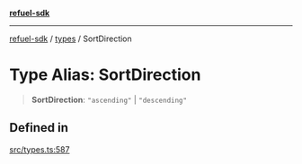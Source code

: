 [**refuel-sdk**](../../README.md)

***

[refuel-sdk](../../modules.md) / [types](../README.md) / SortDirection

# Type Alias: SortDirection

> **SortDirection**: `"ascending"` \| `"descending"`

## Defined in

[src/types.ts:587](https://github.com/refuel-ai/refuel-sdk/blob/7a0f1a61ebc96b440ae457740bef10a1f55424fa/src/types.ts#L587)
